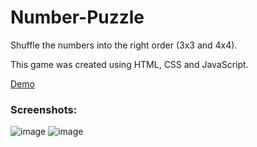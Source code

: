 # Number-Puzzle

Shuffle the numbers into the right order (3x3 and 4x4).

This game was created using HTML, CSS and JavaScript.

<a href="https://zzmoni.github.io/Arrange-Puzzle/">Demo</a>

### Screenshots:
![image](https://github.com/zzmoni/Number-Puzzle/assets/124896029/51a0202e-d686-42cc-aa01-f5e5e73c56a1)
![image](https://github.com/zzmoni/Number-Puzzle/assets/124896029/7a27d1e1-9811-460b-8e83-e15531c97452)
